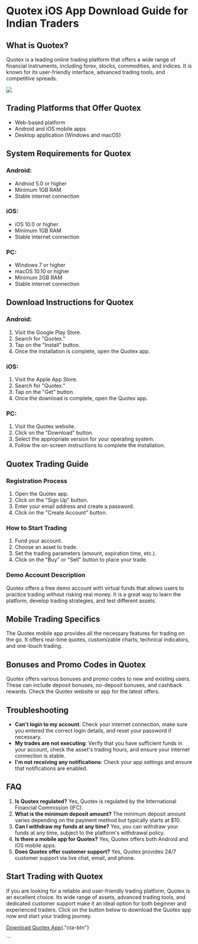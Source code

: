# Quotex iOS App Download Guide for Indian Traders

## What is Quotex?

Quotex is a leading online trading platform that offers a wide range of
financial instruments, including forex, stocks, commodities, and
indices. It is known for its user-friendly interface, advanced trading
tools, and competitive spreads.

[![](https://static.quotex.io/files/10_en/300_250.jpg)](https://traff.sbs/brokerqxlid)

## Trading Platforms that Offer Quotex

-   Web-based platform
-   Android and iOS mobile apps
-   Desktop application (Windows and macOS)

## System Requirements for Quotex

### Android:

-   Android 5.0 or higher
-   Minimum 1GB RAM
-   Stable internet connection

### iOS:

-   iOS 10.0 or higher
-   Minimum 1GB RAM
-   Stable internet connection

### PC:

-   Windows 7 or higher
-   macOS 10.10 or higher
-   Minimum 2GB RAM
-   Stable internet connection

## Download Instructions for Quotex

### Android:

1.  Visit the Google Play Store.
2.  Search for "Quotex."
3.  Tap on the "Install" button.
4.  Once the installation is complete, open the Quotex app.

### iOS:

1.  Visit the Apple App Store.
2.  Search for "Quotex."
3.  Tap on the "Get" button.
4.  Once the download is complete, open the Quotex app.

### PC:

1.  Visit the Quotex website.
2.  Click on the "Download" button.
3.  Select the appropriate version for your operating system.
4.  Follow the on-screen instructions to complete the installation.

## Quotex Trading Guide

### Registration Process

1.  Open the Quotex app.
2.  Click on the "Sign Up" button.
3.  Enter your email address and create a password.
4.  Click on the "Create Account" button.

### How to Start Trading

1.  Fund your account.
2.  Choose an asset to trade.
3.  Set the trading parameters (amount, expiration time, etc.).
4.  Click on the "Buy" or "Sell" button to place your trade.

### Demo Account Description

Quotex offers a free demo account with virtual funds that allows users
to practice trading without risking real money. It is a great way to
learn the platform, develop trading strategies, and test different
assets.

## Mobile Trading Specifics

The Quotex mobile app provides all the necessary features for trading on
the go. It offers real-time quotes, customizable charts, technical
indicators, and one-touch trading.

## Bonuses and Promo Codes in Quotex

Quotex offers various bonuses and promo codes to new and existing users.
These can include deposit bonuses, no-deposit bonuses, and cashback
rewards. Check the Quotex website or app for the latest offers.

## Troubleshooting

-   **Can\'t login to my account**: Check your internet connection, make
    sure you entered the correct login details, and reset your password
    if necessary.
-   **My trades are not executing**: Verify that you have sufficient
    funds in your account, check the asset\'s trading hours, and ensure
    your internet connection is stable.
-   **I\'m not receiving any notifications**: Check your app settings
    and ensure that notifications are enabled.

## FAQ

1.  **Is Quotex regulated?** Yes, Quotex is regulated by the
    International Financial Commission (IFC).
2.  **What is the minimum deposit amount?** The minimum deposit amount
    varies depending on the payment method but typically starts at \$10.
3.  **Can I withdraw my funds at any time?** Yes, you can withdraw your
    funds at any time, subject to the platform\'s withdrawal policy.
4.  **Is there a mobile app for Quotex?** Yes, Quotex offers both
    Android and iOS mobile apps.
5.  **Does Quotex offer customer support?** Yes, Quotex provides 24/7
    customer support via live chat, email, and phone.

## Start Trading with Quotex

If you are looking for a reliable and user-friendly trading platform,
Quotex is an excellent choice. Its wide range of assets, advanced
trading tools, and dedicated customer support make it an ideal option
for both beginner and experienced traders. Click on the button below to
download the Quotex app now and start your trading journey.

[Download Quotex
App](\%22https://traff.sbs/quotexonelink\%22){."cta-btn"}

\`\`\`

